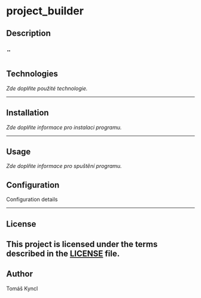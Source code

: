# project_builder

## Description

¨
---

## Technologies
<!-- [link name](link url) -->
*Zde doplňte použité technologie.*

---

## Installation

*Zde doplňte informace pro instalaci programu.*



---

## Usage

*Zde doplňte informace pro spuštění programu.*


## Configuration

Configuration details

---

## License

This project is licensed under the terms described in the [LICENSE](LICENSE) file.
---

## Author

Tomáš Kyncl


